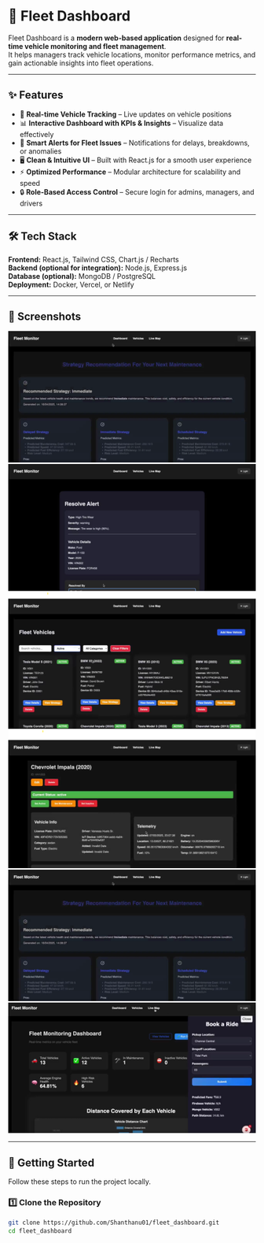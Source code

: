 # 🚛 Fleet Dashboard  

Fleet Dashboard is a **modern web-based application** designed for **real-time vehicle monitoring and fleet management**.  
It helps managers track vehicle locations, monitor performance metrics, and gain actionable insights into fleet operations.  

---

## ✨ Features  

- 📍 **Real-time Vehicle Tracking** – Live updates on vehicle positions  
- 📊 **Interactive Dashboard with KPIs & Insights** – Visualize data effectively  
- 🚦 **Smart Alerts for Fleet Issues** – Notifications for delays, breakdowns, or anomalies  
- 🖥️ **Clean & Intuitive UI** – Built with React.js for a smooth user experience  
- ⚡ **Optimized Performance** – Modular architecture for scalability and speed  
- 🔒 **Role-Based Access Control** – Secure login for admins, managers, and drivers  

---

## 🛠️ Tech Stack  

**Frontend:** React.js, Tailwind CSS, Chart.js / Recharts  
**Backend (optional for integration):** Node.js, Express.js  
**Database (optional):** MongoDB / PostgreSQL  
**Deployment:** Docker, Vercel, or Netlify  

---

## 📸 Screenshots  

![Screenshot 1](screenshots/screenshot1.png)  
![Screenshot 2](screenshots/Screenshot2.png)  
![Screenshot 3](screenshots/Screenshot3.png)  
![Screenshot 4](screenshots/Screenshot4.png)  
![Screenshot 5](screenshots/Screenshot5.png)  
![Screenshot 6](screenshots/Screenshot6.png)  


---

## 🚀 Getting Started  

Follow these steps to run the project locally.  

### 1️⃣ Clone the Repository  
```bash
git clone https://github.com/Shanthanu01/fleet_dashboard.git
cd fleet_dashboard
